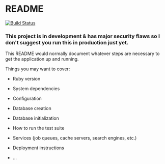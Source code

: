 # README

[![Build Status](https://travis-ci.org/RigoTheCEO/RigoTheCEO.com.svg?branch=master)](https://travis-ci.org/RigoTheCEO/RigoTheCEO.com)

### This project is in development & has major security flaws so I don't suggest you run this in production just yet.

This README would normally document whatever steps are necessary to get the
application up and running.

Things you may want to cover:

* Ruby version

* System dependencies

* Configuration

* Database creation

* Database initialization

* How to run the test suite

* Services (job queues, cache servers, search engines, etc.)

* Deployment instructions

* ...
